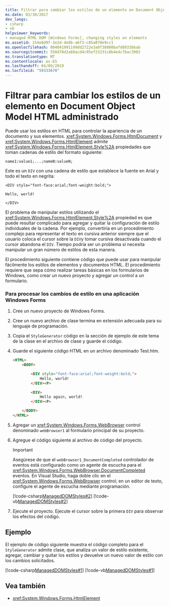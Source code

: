 ```yaml
---
title: Filtrar para cambiar los estilos de un elemento en Document Object Model HTML administrado
ms.date: 03/30/2017
dev_langs:
- csharp
- vb
helpviewer_keywords:
- managed HTML DOM [Windows Forms], changing styles on elements
ms.assetid: 154e8d9f-3e2d-4e8b-a6f3-c85a070e9cc1
ms.openlocfilehash: 804041991199dd2722e3a0f38800bafd8933bbab
ms.sourcegitcommit: 558d78d2a68acd4c95ef23231c8b4e4c7bac3902
ms.translationtype: MT
ms.contentlocale: es-ES
ms.lasthandoff: 04/09/2019
ms.locfileid: "59333670"
---
```

# <a name="how-to-change-styles-on-an-element-in-the-managed-html-document-object-model"></a>Filtrar para cambiar los estilos de un elemento en Document Object Model HTML administrado

Puede usar los estilos en HTML para controlar la apariencia de un documento y sus elementos. <xref:System.Windows.Forms.HtmlDocument> y <xref:System.Windows.Forms.HtmlElement> admite <xref:System.Windows.Forms.HtmlElement.Style%2A> propiedades que toman cadenas de estilo del formato siguiente:

`name1:value1;...;nameN:valueN;`

Este es un `DIV` con una cadena de estilo que establece la fuente en Arial y todo el texto en negrita:

`<DIV style="font-face:arial;font-weight:bold;">`

`Hello, world!`

`</DIV>`

El problema de manipular estilos utilizando el <xref:System.Windows.Forms.HtmlElement.Style%2A> propiedad es que puede resultar complicado para agregar y quitar la configuración de estilo individuales de la cadena. Por ejemplo, convertiría en un procedimiento complejo para representar el texto en cursiva anterior siempre que el usuario coloca el cursor sobre la `DIV`y tomar cursiva desactivada cuando el cursor abandona el `DIV`. Tiempo podría ser un problema si necesita manipular un gran número de estilos de esta manera.

El procedimiento siguiente contiene código que puede usar para manipular fácilmente los estilos de elementos y documentos HTML. El procedimiento requiere que sepa cómo realizar tareas básicas en los formularios de Windows, como crear un nuevo proyecto y agregar un control a un formulario.

### <a name="to-process-style-changes-in-a-windows-forms-application"></a>Para procesar los cambios de estilo en una aplicación Windows Forms

1. Cree un nuevo proyecto de Windows Forms.

2. Cree un nuevo archivo de clase termina en extensión adecuada para su lenguaje de programación.

3. Copia el `StyleGenerator` código en la sección de ejemplo de este tema de la clase en el archivo de clase y guarde el código.

4. Guarde el siguiente código HTML en un archivo denominado Test.htm.

    ```html
    <HTML>
        <BODY>

            <DIV style="font-face:arial;font-weight:bold;">
                Hello, world!
            </DIV><P>

            <DIV>
                Hello again, world!
            </DIV><P>

        </BODY>
    </HTML>
    ```

5. Agregar un <xref:System.Windows.Forms.WebBrowser> control denominado `webBrowser1` al formulario principal de su proyecto.

6. Agregue el código siguiente al archivo de código del proyecto.

    > [!IMPORTANT]
    >  Asegúrese de que el `webBrowser1_DocumentCompleted` controlador de eventos está configurado como un agente de escucha para el <xref:System.Windows.Forms.WebBrowser.DocumentCompleted> eventos. En Visual Studio, haga doble clic en el <xref:System.Windows.Forms.WebBrowser> control; en un editor de texto, configure el agente de escucha mediante programación.  
  
     [!code-csharp[ManagedDOMStyles#2](~/samples/snippets/csharp/VS_Snippets_Winforms/ManagedDOMStyles/CS/Form1.cs#2)]
     [!code-vb[ManagedDOMStyles#2](~/samples/snippets/visualbasic/VS_Snippets_Winforms/ManagedDOMStyles/VB/Form1.vb#2)]  
  
7. Ejecute el proyecto. Ejecute el cursor sobre la primera `DIV` para observar los efectos del código.  
  
## <a name="example"></a>Ejemplo  
 El ejemplo de código siguiente muestra el código completo para el `StyleGenerator` admite clase, que analiza un valor de estilo existente, agregar, cambiar y quitar los estilos y devuelve un nuevo valor de estilo con los cambios solicitados.  
  
 [!code-csharp[ManagedDOMStyles#1](~/samples/snippets/csharp/VS_Snippets_Winforms/ManagedDOMStyles/CS/StyleGenerator.cs#1)]
 [!code-vb[ManagedDOMStyles#1](~/samples/snippets/visualbasic/VS_Snippets_Winforms/ManagedDOMStyles/VB/StyleGenerator.vb#1)]  
  
## <a name="see-also"></a>Vea también

- <xref:System.Windows.Forms.HtmlElement>
